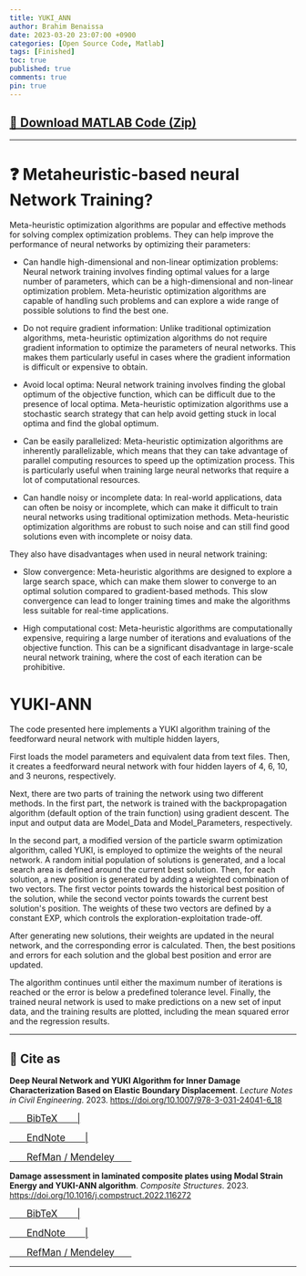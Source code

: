 ```yaml
---
title: YUKI_ANN
author: Brahim Benaissa
date: 2023-03-20 23:07:00 +0900
categories: [Open Source Code, Matlab]
tags: [Finished]
toc: true
published: true
comments: true
pin: true
---
```



## <a target="_blank" href="{{ site.baseurl }}{% link /assets/files/Projects/YUKI ANN/YUKI_ANN.zip %}"  download> 📂 Download MATLAB Code (Zip)</a>


---

# ❓ Metaheuristic-based neural Network Training?

Meta-heuristic optimization algorithms are popular and effective methods for solving complex optimization problems. They can help improve the performance of neural networks by optimizing their parameters:

- Can handle high-dimensional and non-linear optimization problems: Neural network training involves finding optimal values for a large number of parameters, which can be a high-dimensional and non-linear optimization problem. Meta-heuristic optimization algorithms are capable of handling such problems and can explore a wide range of possible solutions to find the best one.

- Do not require gradient information: Unlike traditional optimization algorithms, meta-heuristic optimization algorithms do not require gradient information to optimize the parameters of neural networks. This makes them particularly useful in cases where the gradient information is difficult or expensive to obtain.

- Avoid local optima: Neural network training involves finding the global optimum of the objective function, which can be difficult due to the presence of local optima. Meta-heuristic optimization algorithms use a stochastic search strategy that can help avoid getting stuck in local optima and find the global optimum.

- Can be easily parallelized: Meta-heuristic optimization algorithms are inherently parallelizable, which means that they can take advantage of parallel computing resources to speed up the optimization process. This is particularly useful when training large neural networks that require a lot of computational resources.

- Can handle noisy or incomplete data: In real-world applications, data can often be noisy or incomplete, which can make it difficult to train neural networks using traditional optimization methods. Meta-heuristic optimization algorithms are robust to such noise and can still find good solutions even with incomplete or noisy data.

They also have disadvantages when used in neural network training:

- Slow convergence: Meta-heuristic algorithms are designed to explore a large search space, which can make them slower to converge to an optimal solution compared to gradient-based methods. This slow convergence can lead to longer training times and make the algorithms less suitable for real-time applications.

- High computational cost: Meta-heuristic algorithms are computationally expensive, requiring a large number of iterations and evaluations of the objective function. This can be a significant disadvantage in large-scale neural network training, where the cost of each iteration can be prohibitive.

# YUKI-ANN

The code presented here implements a YUKI algorithm training of the feedforward neural network with multiple hidden layers,

First loads the model parameters and equivalent data from text files. Then, it creates a feedforward neural network with four hidden layers of 4, 6, 10, and 3 neurons, respectively.

Next, there are two parts of training the network using two different methods. In the first part, the network is trained with the backpropagation algorithm (default option of the train function) using gradient descent. The input and output data are Model_Data and Model_Parameters, respectively.

In the second part, a modified version of the particle swarm optimization algorithm, called YUKI, is employed to optimize the weights of the neural network. A random initial population of solutions is generated, and a local search area is defined around the current best solution. Then, for each solution, a new position is generated by adding a weighted combination of two vectors. The first vector points towards the historical best position of the solution, while the second vector points towards the current best solution's position. The weights of these two vectors are defined by a constant EXP, which controls the exploration-exploitation trade-off.

After generating new solutions, their weights are updated in the neural network, and the corresponding error is calculated. Then, the best positions and errors for each solution and the global best position and error are updated.

The algorithm continues until either the maximum number of iterations is reached or the error is below a predefined tolerance level. Finally, the trained neural network is used to make predictions on a new set of input data, and the training results are plotted, including the mean squared error and the regression results.

---

## 📑 Cite as

**Deep Neural Network and YUKI Algorithm for Inner Damage Characterization Based on Elastic Boundary Displacement**. *Lecture Notes in Civil Engineering*. 2023. <a href="https://doi.org/10.1007/978-3-031-24041-6_18" target="_blank"> https://doi.org/10.1007/978-3-031-24041-6_18 </a>

<p align="center">

 <a target="_blank" href="{{ site.baseurl }}{% link /assets/files/Projects/YUKI ANN/reference file/YUKI_ANN1.bib %}"  download> <span style="font-size:1.2em;"> &ensp;&ensp;&ensp; BibTeX &ensp;&ensp;&ensp; |</span> </a>

 <a target="_blank" href="{{ site.baseurl }}{% link /assets/files/Projects/YUKI ANN/reference file/YUKI_ANN1.enw %}"  download>  <span style="font-size:1.2em;"> &ensp;&ensp;&ensp; EndNote &ensp;&ensp;&ensp; |</span> </a>

 <a target="_blank" href="{{ site.baseurl }}{% link /assets/files/Projects/YUKI ANN/reference file/YUKI_ANN1.ris %}"  download>  <span style="font-size:1.2em;"> &ensp;&ensp;&ensp; RefMan / Mendeley &ensp;&ensp;&ensp; </span> </a>

 </p>

**Damage assessment in laminated composite plates using Modal Strain Energy and YUKI-ANN algorithm**. *Composite Structures*. 2023. <a href="https://doi.org/10.1016/j.compstruct.2022.116272" target="_blank"> https://doi.org/10.1016/j.compstruct.2022.116272 </a>

 <p align="center">

 <a target="_blank" href="{{ site.baseurl }}{% link /assets/files/Projects/YUKI ANN/reference file/YUKI_ANN2.bib %}"  download> <span style="font-size:1.2em;"> &ensp;&ensp;&ensp; BibTeX &ensp;&ensp;&ensp; |</span> </a>

 <a target="_blank" href="{{ site.baseurl }}{% link /assets/files/Projects/YUKI ANN/reference file/YUKI_ANN2.enw %}"  download>  <span style="font-size:1.2em;"> &ensp;&ensp;&ensp; EndNote &ensp;&ensp;&ensp; |</span> </a>

 <a target="_blank" href="{{ site.baseurl }}{% link /assets/files/Projects/YUKI ANN/reference file/YUKI_ANN2.ris %}"  download>  <span style="font-size:1.2em;"> &ensp;&ensp;&ensp; RefMan / Mendeley &ensp;&ensp;&ensp; </span> </a>

 </p>


---
